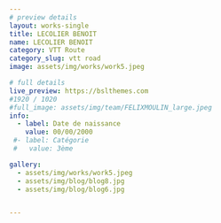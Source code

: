 ```yaml
---
# preview details
layout: works-single
title: LECOLIER BENOIT
name: LECOLIER BENOIT
category: VTT Route
category_slug: vtt road
image: assets/img/works/work5.jpeg

# full details
live_preview: https://bslthemes.com
#1920 / 1020
#full_image: assets/img/team/FELIXMOULIN_large.jpeg
info:
  - label: Date de naissance
    value: 00/00/2000
 #- label: Catégorie 
 #   value: 3ème

gallery:
  - assets/img/works/work5.jpeg
  - assets/img/blog/blog8.jpg
  - assets/img/blog/blog6.jpg


---
```

